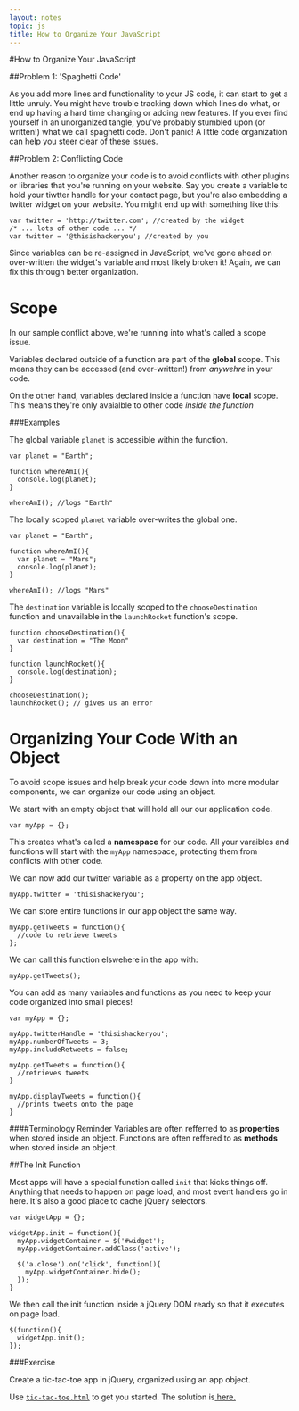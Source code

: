 ```yaml
---
layout: notes
topic: js
title: How to Organize Your JavaScript
---
```


#How to Organize Your JavaScript

##Problem 1: 'Spaghetti Code'

As you add more lines and functionality to your JS code, it can start to get a little unruly. You might have trouble tracking down which lines do what, or end up having a hard time changing or adding new features. If you ever find yourself in an unorganized tangle, you've probably stumbled upon (or written!) what we call spaghetti code. Don't panic! A little code organization can help you steer clear of these issues.

##Problem 2: Conflicting Code

Another reason to organize your code is to avoid conflicts with other plugins or libraries that you're running on your website. Say you create a variable to hold your tiwtter handle for your contact page, but you're also embedding a twitter widget on your website. You might end up with something like this:

```
var twitter = 'http://twitter.com'; //created by the widget
/* ... lots of other code ... */
var twitter = '@thisishackeryou'; //created by you
```

Since variables can be re-assigned in JavaScript, we've gone ahead on over-written the widget's variable and most likely broken it!  Again, we can fix this through better organization.


# Scope
In our sample conflict above, we're running into what's called a scope issue. 

Variables declared outside of a function are part of the **global** scope. This means they can be accessed (and over-written!) from *anywehre* in your code.

On the other hand, variables declared inside a function have **local** scope. This means they're only avaialble to other code *inside the function*

###Examples

The global variable `planet` is accessible within the function.

```
var planet = "Earth";

function whereAmI(){
  console.log(planet);
}

whereAmI(); //logs "Earth"
```

The locally scoped `planet` variable over-writes the global one.

```
var planet = "Earth";

function whereAmI(){
  var planet = "Mars";
  console.log(planet);
}

whereAmI(); //logs "Mars"
```

The `destination` variable is locally scoped to the `chooseDestination` function and unavailable in the `launchRocket` function's scope.

```
function chooseDestination(){
  var destination = "The Moon"
}

function launchRocket(){
  console.log(destination);
}

chooseDestination();
launchRocket(); // gives us an error
```

# Organizing Your Code With an Object

To avoid scope issues and help break your code down into more modular components, we can organize our code using an object. 

We start with an empty object that will hold all our our application code.

```
var myApp = {};
```

This creates what's called a **namespace** for our code. All your varaibles and functions will start with the `myApp` namespace, protecting them from conflicts with other code.

We can now add our twitter variable as a property on the app object.

```
myApp.twitter = 'thisishackeryou';
```

We can store entire functions in our app object the same way.

```
myApp.getTweets = function(){
  //code to retrieve tweets
};
```

We can call this function elswehere in the app with:

```
myApp.getTweets();
```

You can add as many variables and functions as you need to keep your code organized into small pieces!

```
var myApp = {};

myApp.twitterHandle = 'thisishackeryou';
myApp.numberOfTweets = 3;
myApp.includeRetweets = false;

myApp.getTweets = function(){
  //retrieves tweets
}

myApp.displayTweets = function(){
  //prints tweets onto the page
}
```

####Terminology Reminder
Variables are often refferred to as **properties** when stored inside an object.
Functions are often reffered to as **methods** when stored inside an object.


##The Init Function

Most apps will have a special function called `init` that kicks things off. Anything that needs to happen on page load, and most event handlers go in here. It's also a good place to cache jQuery selectors.

```
var widgetApp = {};

widgetApp.init = function(){
  myApp.widgetContainer = $('#widget');
  myApp.widgetContainer.addClass('active');
  
  $('a.close').on('click', function(){
    myApp.widgetContainer.hide();
  });
}
```

We then call the init function inside a jQuery DOM ready so that it executes on page load.

```
$(function(){
  widgetApp.init();
});
```

###Exercise

Create a tic-tac-toe app in jQuery, organized using an app object. 

Use <a href="exercises/tic-tac-toe.html" downlaod>`tic-tac-toe.html`</a> to get you started. The solution is<a href="exercises/tic-tac-toe-answer.html" downlaod> here.</a>

<!-- # Closure - too complex, removing for now

It is possible to nest functions in JavaScript. The inner function gets access to the parameters and variables of the outer/containing function (`this` being the exception).

```
function outerFunction(x){
	return function(){
		return x;
	};
}
innerFunction = outerFunction(6);
innerFuntion(); // 6
```

**Closures** are functions that refer to variables from a different context. In the example above, `innerFunction()` is a closure because it refers to `x` which is in `outerFunction()`'s context.

## Closures can be used to achieve privacy.

Below you will see a function that is wrapping all of the code. This function is surrounded by parentheses and an additional `()` at the end are used to immediately invoke/call the function. This is called an **immediately invoked function**. The result of invoking this function is stored in the variable `getCircumference`.

There is a function which calculates circumference. There is also a variable `PI`. The variable and function are private because they cannot be seen or used outside of the enclosing function. We keep our behaviour(function) and state(data) private but expose one **closure** by making it the return value of the whole function. This function/closure can see the private data but it can't change them.

```
var getCircumference = (function(){
	var calculateCircumference, PI;
	//private function
	calculateCircumference = function(diameter){
		return diameter * PI;
	};
	//private variable
	PI = 3.14159265359;
	//public function using a private function
	return function(diameter){
		return calculateCircumference(diameter)
	}
})()
```

The above is sometimes referred to as the "**Module Pattern**". A module is a function or object that is used to keep code cleanly separated and organized. -->

